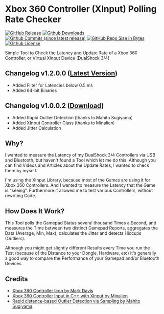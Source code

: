 # Xbox 360 Controller (XInput) Polling Rate Checker
[![GitHub Release](https://img.shields.io/github/release/chrizonix/XInputTest.svg)](https://github.com/chrizonix/XInputTest/releases/tag/v1.2.0.0)
[![Github Downloads](https://img.shields.io/github/downloads/chrizonix/XInputTest/total.svg)](https://github.com/chrizonix/XInputTest/releases/tag/v1.2.0.0)
[![Github Commits (since latest release)](https://img.shields.io/github/commits-since/chrizonix/XInputTest/latest.svg)](https://github.com/chrizonix/XInputTest/compare/v1.2.0.0...master)
[![GitHub Repo Size in Bytes](https://img.shields.io/github/repo-size/chrizonix/XInputTest.svg)](https://github.com/chrizonix/XInputTest)
[![Github License](https://img.shields.io/github/license/chrizonix/XInputTest.svg)](LICENSE.md)

Simple Tool to Check the Latency and Update Rate of a Xbox 360 Controller, or Virtual XInput Device (DualShock 3/4)

## Changelog v1.2.0.0 ([Latest Version](https://github.com/chrizonix/XInputTest/releases/tag/v1.2.0.0))
* Added Filter for Latencies below 0.5 ms
* Added 64-bit Binaries

## Changelog v1.0.0.2 ([Download](https://github.com/chrizonix/XInputTest/releases/tag/v1.0.0.2))
* Added Rapid Outlier Detection (thanks to Mahito Sugiyama)
* Added XInput Controller Class (thanks to Minalien)
* Added Jitter Calculation

## Why?
I wanted to measure the Latency of my DualShock 3/4 Controllers via USB and Bluetooth, but haven't found a Tool which let me do this. Although you can find Videos and Articles about the Update Rates, I wanted to check them by myself.

I'm using the XInput Library, because most of the Games are using it for Xbox 360 Controllers.
And I wanted to measure the Latency that the Game is "seeing". Furthermore it allowed me to test various Controllers, without rewriting Code.

## How Does It Work?
This Tool polls the Gamepad Status several thousand Times a Second, and measures the Time between two distinct Gamepad Reports, aggregates the Data (Average, Min, Max), calculates the Jitter and detects Hiccups (Outliers).

Although you might get slightly different Results every Time you run the Test (because of the Distance to your Dongle, Hardware, etc) it's generally a good way to compare the Performance of your Gamepad and/or Bluetooth Devices.

## Credits
* [Xbox 360 Controller Icon by Mark Davis](https://thenounproject.com/term/xbox-360-controller/195040/)
* [Xbox 360 Controller Input in C++ with XInput by Minalien](https://www.codeproject.com/Articles/26949/Xbox-Controller-Input-in-C-with-XInput)
* [Rapid distance-based Outlier Detection via Sampling by Mahito Sugiyama](https://github.com/BorgwardtLab/sampling-outlier-detection)
